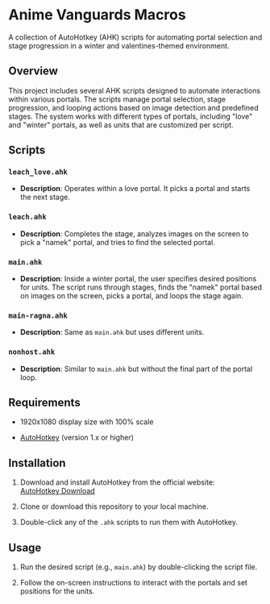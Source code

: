 # Anime Vanguards Macros
A collection of AutoHotkey (AHK) scripts for automating portal selection and stage progression in a winter and valentines-themed environment.

## Overview

This project includes several AHK scripts designed to automate interactions within various portals. The scripts manage portal selection, stage progression, and looping actions based on image detection and predefined stages. The system works with different types of portals, including "love" and "winter" portals, as well as units that are customized per script.

## Scripts

### `leach_love.ahk`
- **Description**: Operates within a love portal. It picks a portal and starts the next stage.

### `leach.ahk`
- **Description**: Completes the stage, analyzes images on the screen to pick a "namek" portal, and tries to find the selected portal.

### `main.ahk`
- **Description**: Inside a winter portal, the user specifies desired positions for units. The script runs through stages, finds the "namek" portal based on images on the screen, picks a portal, and loops the stage again.

### `main-ragna.ahk`
- **Description**: Same as `main.ahk` but uses different units.

### `nonhost.ahk`
- **Description**: Similar to `main.ahk` but without the final part of the portal loop.

## Requirements

- 1920x1080 display size with 100% scale

- [AutoHotkey](https://www.autohotkey.com/) (version 1.x or higher)

## Installation

1. Download and install AutoHotkey from the official website:  
   [AutoHotkey Download](https://www.autohotkey.com/)
   
2. Clone or download this repository to your local machine.

3. Double-click any of the `.ahk` scripts to run them with AutoHotkey.

## Usage

1. Run the desired script (e.g., `main.ahk`) by double-clicking the script file.

2. Follow the on-screen instructions to interact with the portals and set positions for the units.
